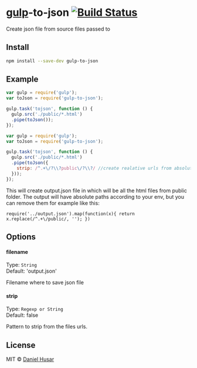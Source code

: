 # [gulp](http://gulpjs.com)-to-json [![Build Status](https://secure.travis-ci.org/danielhusar/gulp-to-json.svg?branch=master)](http://travis-ci.org/danielhusar/gulp-to-json)

Create json file from source files passed to


## Install

```sh
npm install --save-dev gulp-to-json
```

## Example

```js
var gulp = require('gulp');
var toJson = require('gulp-to-json');

gulp.task('tojson', function () {
  gulp.src('./public/*.html')
  .pipe(toJson());
});
```

```js
var gulp = require('gulp');
var toJson = require('gulp-to-json');

gulp.task('tojson', function () {
  gulp.src('./public/*.html')
  .pipe(toJson({
    strip: /^.+\/?\\?public\/?\\?/ //create realative urls from absolutes by removing everything from left of public/ folder 
  }));
});
```

This will create output.json file in which will be all the html files from public folder.
The output will have absolute paths according to your env, but you can remove them for example like this:

```
require('../output.json').map(function(x){ return x.replace(/^.+\/public/, ''); })
```

## Options

#### filename

Type: `String`  
Default: 'output.json'

Filename where to save json file


#### strip

Type: `Regexp or String`  
Default: false

Pattern to strip from the files urls.

## License

MIT © [Daniel Husar](https://github.com/danielhusar)
